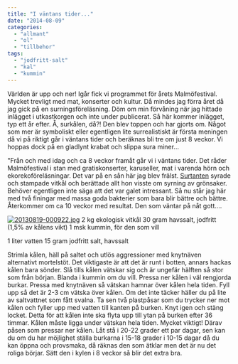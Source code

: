 ```yaml
---
title: "I väntans tider..."
date: "2014-08-09"
categories: 
  - "allmant"
  - "ol"
  - "tillbehor"
tags: 
  - "jodfritt-salt"
  - "kal"
  - "kummin"
---
```


Världen är upp och ner! Igår fick vi programmet för årets Malmöfestival. Mycket trevligt med mat, konserter och kultur. Då mindes jag förra året då jag gick på en surningsföreläsning. Döm om min förvåning när jag hittade inlägget i utkastkorgen och inte under publicerat. Så här kommer inlägget, typ ett år efter. Å, surkålen, då?! Den blev toppen och har gjorts om. Något som mer är symboliskt eller egentligen lite surrealistiskt är första meningen då vi på riktigt går i väntans tider och beräknas bli tre om just 8 veckor. Vi hoppas dock på en gladlynt krabat och slippa sura miner...

"Från och med idag och ca 8 veckor framåt går vi i väntans tider. Det råder Malmöfestival i stan med gratiskonserter, karuseller, mat i varenda hörn och ekorekoföreläsningar. Det var på en sån här jag blev frälst. [Surtanten](http://www.surtantens.se/) syrade och stampade vitkål och berättade allt hon visste om syrning av grönsaker. Behöver egentligen inte säga att det var galet intressant. Så nu står jag här med två finingar med massa goda bakterier som bara blir bättre och bättre. Återkommer om ca 10 veckor med resultat. Den som väntar på nåt gott....  
  
[![20130819-000922.jpg](/static/img/20130819-000922.jpg)](http://import.local/wp-content/uploads/2013/08/20130819-000922.jpg) 2 kg ekologisk vitkål 30 gram havssalt, jodfritt (1,5% av kålens vikt) 1 msk kummin, för den som vill

1 liter vatten 15 gram jodfritt salt, havssalt

Strimla kålen, häll på saltet och utlös aggressioner med knytnäven alternativt mortelstöt. Det viktigaste är att det är runt i botten, annars hackas kålen bara sönder. Slå tills kålen vätskar sig och är ungefär hälften så stor som från början. Blanda i kummin om du vill. Pressa ner kålen i väl rengjorda burkar. Pressa med knytnäven så vätskan hamnar över kålen hela tiden. Fyll upp så det är 2-3 cm vätska över kålen. Om det inte täcker häller du på lite av saltvattnet som fått svalna. Ta sen två plastpåsar som du trycker ner mot kålen och fyller upp med vatten till kanten på burken. Knyt igen och stäng locket. Detta för att kålen inte ska flyta upp till ytan på burken efter 36 timmar. Kålen måste ligga under vätskan hela tiden. Mycket viktigt! Därav påsen som pressar ner kålen. Låt stå i 20-22 grader ett par dagar, sen kan du om du har möjlighet ställa burkarna i 15-18 grader i 10-15 dagar då du kan öppna och provsmaka, då räknas den som ätklar men det är nu det roliga börjar. Sätt den i kylen i 8 veckor så blir det extra bra.
